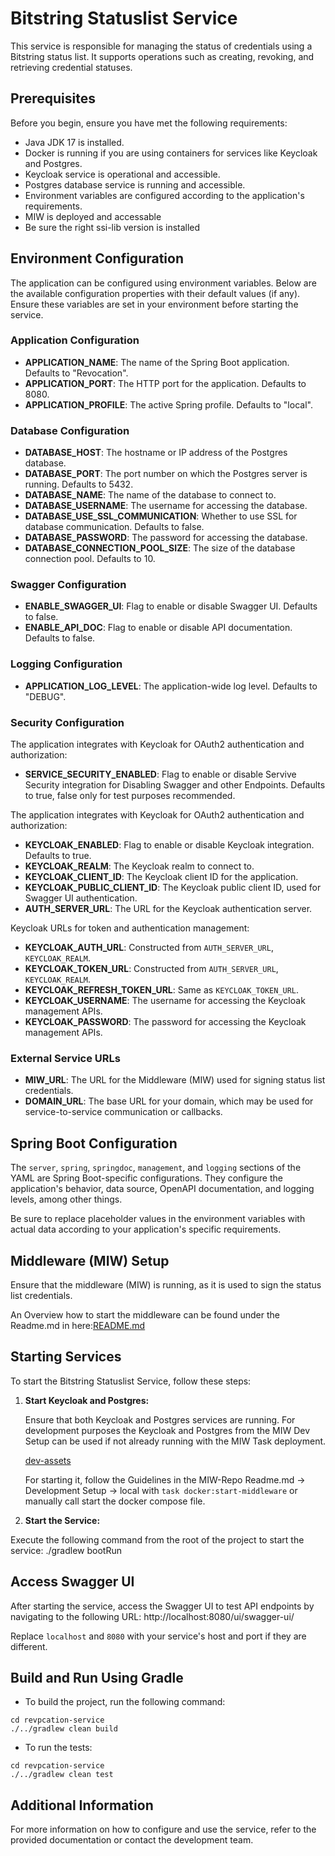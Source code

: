 # Bitstring Statuslist Service

This service is responsible for managing the status of credentials using a Bitstring status list. It supports operations such as creating, revoking, and retrieving credential statuses.

## Prerequisites

Before you begin, ensure you have met the following requirements:

- Java JDK 17 is installed.
- Docker is running if you are using containers for services like Keycloak and Postgres.
- Keycloak service is operational and accessible.
- Postgres database service is running and accessible.
- Environment variables are configured according to the application's requirements.
- MIW is deployed and accessable
- Be sure the right ssi-lib version is installed

## Environment Configuration

The application can be configured using environment variables. Below are the available configuration properties with their default values (if any). Ensure these variables are set in your environment before starting the service.

### Application Configuration

- **APPLICATION_NAME**: The name of the Spring Boot application. Defaults to "Revocation".
- **APPLICATION_PORT**: The HTTP port for the application. Defaults to 8080.
- **APPLICATION_PROFILE**: The active Spring profile. Defaults to "local".

### Database Configuration

- **DATABASE_HOST**: The hostname or IP address of the Postgres database.
- **DATABASE_PORT**: The port number on which the Postgres server is running. Defaults to 5432.
- **DATABASE_NAME**: The name of the database to connect to.
- **DATABASE_USERNAME**: The username for accessing the database.
- **DATABASE_USE_SSL_COMMUNICATION**: Whether to use SSL for database communication. Defaults to false.
- **DATABASE_PASSWORD**: The password for accessing the database.
- **DATABASE_CONNECTION_POOL_SIZE**: The size of the database connection pool. Defaults to 10.

### Swagger Configuration

- **ENABLE_SWAGGER_UI**: Flag to enable or disable Swagger UI. Defaults to false.
- **ENABLE_API_DOC**: Flag to enable or disable API documentation. Defaults to false.

### Logging Configuration

- **APPLICATION_LOG_LEVEL**: The application-wide log level. Defaults to "DEBUG".

### Security Configuration

The application integrates with Keycloak for OAuth2 authentication and authorization:

- **SERVICE_SECURITY_ENABLED**: Flag to enable or disable Servive Security integration for Disabling Swagger and other Endpoints. Defaults to true, false only for test purposes recommended.

The application integrates with Keycloak for OAuth2 authentication and authorization:

- **KEYCLOAK_ENABLED**: Flag to enable or disable Keycloak integration. Defaults to true.
- **KEYCLOAK_REALM**: The Keycloak realm to connect to.
- **KEYCLOAK_CLIENT_ID**: The Keycloak client ID for the application.
- **KEYCLOAK_PUBLIC_CLIENT_ID**: The Keycloak public client ID, used for Swagger UI authentication.
- **AUTH_SERVER_URL**: The URL for the Keycloak authentication server.

Keycloak URLs for token and authentication management:

- **KEYCLOAK_AUTH_URL**: Constructed from `AUTH_SERVER_URL`, `KEYCLOAK_REALM`.
- **KEYCLOAK_TOKEN_URL**: Constructed from `AUTH_SERVER_URL`, `KEYCLOAK_REALM`.
- **KEYCLOAK_REFRESH_TOKEN_URL**: Same as `KEYCLOAK_TOKEN_URL`.
- **KEYCLOAK_USERNAME**: The username for accessing the Keycloak management APIs.
- **KEYCLOAK_PASSWORD**: The password for accessing the Keycloak management APIs.

### External Service URLs

- **MIW_URL**: The URL for the Middleware (MIW) used for signing status list credentials.
- **DOMAIN_URL**: The base URL for your domain, which may be used for service-to-service communication or callbacks.

## Spring Boot Configuration

The `server`, `spring`, `springdoc`, `management`, and `logging` sections of the YAML are Spring Boot-specific configurations. They configure the application's behavior, data source, OpenAPI documentation, and logging levels, among other things.

Be sure to replace placeholder values in the environment variables with actual data according to your application's specific requirements.

## Middleware (MIW) Setup

Ensure that the middleware (MIW) is running, as it is used to sign the status list credentials.

An Overview how to start the middleware can be found under the Readme.md in here:[README.md](..%2Fmiw%2FREADME.md)

## Starting Services

To start the Bitstring Statuslist Service, follow these steps:

1. **Start Keycloak and Postgres:**

   Ensure that both Keycloak and Postgres services are running. For development purposes the Keycloak and
   Postgres from the MIW Dev Setup can be used if not
   already running with the MIW Task deployment.

   [dev-assets](..%2Fdev-assets)

   For starting it, follow the Guidelines in the MIW-Repo Readme.md -> Development Setup -> local
   with `task docker:start-middleware` or manually
   call start the docker compose file.

2. **Start the Service:**

Execute the following command from the root of the project to start the service:
./gradlew bootRun

## Access Swagger UI

After starting the service, access the Swagger UI to test API endpoints by navigating to the following URL:
http://localhost:8080/ui/swagger-ui/

Replace `localhost` and `8080` with your service's host and port if they are different.

## Build and Run Using Gradle

- To build the project, run the following command:

```
cd revpcation-service
./../gradlew clean build
```

- To run the tests:
```
cd revpcation-service
./../gradlew clean test
```

## Additional Information

For more information on how to configure and use the service, refer to the provided documentation or contact the development team.
